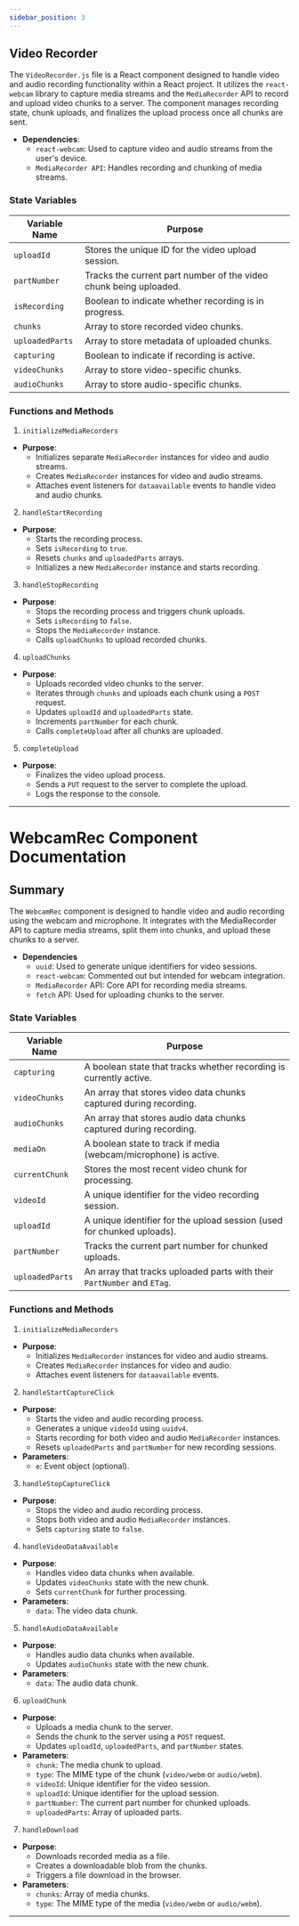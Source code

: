 ```yaml
---
sidebar_position: 3
---
```


## Video Recorder

The `VideoRecorder.js` file is a React component designed to handle video and audio recording functionality within a React project. It utilizes the `react-webcam` library to capture media streams and the `MediaRecorder` API to record and upload video chunks to a server. The component manages recording state, chunk uploads, and finalizes the upload process once all chunks are sent.

- **Dependencies**:
  - `react-webcam`: Used to capture video and audio streams from the user's device.
  - `MediaRecorder API`: Handles recording and chunking of media streams.

### State Variables
| Variable Name|Purpose|
|---|---|
|`uploadId`| Stores the unique ID for the video upload session.|
|`partNumber`| Tracks the current part number of the video chunk being uploaded.|
|`isRecording`| Boolean to indicate whether recording is in progress.|
|`chunks`| Array to store recorded video chunks.|
|`uploadedParts`| Array to store metadata of uploaded chunks.|
|`capturing`| Boolean to indicate if recording is active.|
|`videoChunks`| Array to store video-specific chunks.|
|`audioChunks`| Array to store audio-specific chunks.|

### Functions and Methods

1. `initializeMediaRecorders`
- **Purpose**: 
  - Initializes separate `MediaRecorder` instances for video and audio streams.
  - Creates `MediaRecorder` instances for video and audio streams.
  - Attaches event listeners for `dataavailable` events to handle video and audio chunks.

2. `handleStartRecording`
- **Purpose**: 
  - Starts the recording process.
  - Sets `isRecording` to `true`.
  - Resets `chunks` and `uploadedParts` arrays.
  - Initializes a new `MediaRecorder` instance and starts recording.

3. `handleStopRecording`
- **Purpose**: 
  - Stops the recording process and triggers chunk uploads.
  - Sets `isRecording` to `false`.
  - Stops the `MediaRecorder` instance.
  - Calls `uploadChunks` to upload recorded chunks.

4. `uploadChunks`
- **Purpose**:
  - Uploads recorded video chunks to the server.
  - Iterates through `chunks` and uploads each chunk using a `POST` request.
  - Updates `uploadId` and `uploadedParts` state.
  - Increments `partNumber` for each chunk.
  - Calls `completeUpload` after all chunks are uploaded.

5. `completeUpload`
- **Purpose**: 
  - Finalizes the video upload process.
  - Sends a `PUT` request to the server to complete the upload.
  - Logs the response to the console.

---

# WebcamRec Component Documentation

## Summary
The `WebcamRec` component is designed to handle video and audio recording using the webcam and microphone. It integrates with the MediaRecorder API to capture media streams, split them into chunks, and upload these chunks to a server.

- **Dependencies**
  - `uuid`: Used to generate unique identifiers for video sessions.
  - `react-webcam`: Commented out but intended for webcam integration.
  - `MediaRecorder` API: Core API for recording media streams.
  - `fetch` API: Used for uploading chunks to the server.

### State Variables
| Variable Name|Purpose|
|---|---|
|`capturing`| A boolean state that tracks whether recording is currently active.|
|`videoChunks`| An array that stores video data chunks captured during recording.|
|`audioChunks`| An array that stores audio data chunks captured during recording.|
|`mediaOn`| A boolean state to track if media (webcam/microphone) is active.|
|`currentChunk`| Stores the most recent video chunk for processing.|
|`videoId`| A unique identifier for the video recording session.|
|`uploadId`| A unique identifier for the upload session (used for chunked uploads).|
|`partNumber`| Tracks the current part number for chunked uploads.|
|`uploadedParts`| An array that tracks uploaded parts with their `PartNumber` and `ETag`.|

### Functions and Methods

1. `initializeMediaRecorders`
- **Purpose**:
  - Initializes `MediaRecorder` instances for video and audio streams.
  - Creates `MediaRecorder` instances for video and audio.
  - Attaches event listeners for `dataavailable` events.

2. `handleStartCaptureClick`
- **Purpose**:
  - Starts the video and audio recording process.
  - Generates a unique `videoId` using `uuidv4`.
  - Starts recording for both video and audio `MediaRecorder` instances.
  - Resets `uploadedParts` and `partNumber` for new recording sessions.
- **Parameters**:
  - `e`: Event object (optional).
  
3. `handleStopCaptureClick`
- **Purpose**: 
  - Stops the video and audio recording process.
  - Stops both video and audio `MediaRecorder` instances.
  - Sets `capturing` state to `false`.

4. `handleVideoDataAvailable`
- **Purpose**: 
  - Handles video data chunks when available.
  - Updates `videoChunks` state with the new chunk.
  - Sets `currentChunk` for further processing.
- **Parameters**:
  - `data`: The video data chunk.

5. `handleAudioDataAvailable`
- **Purpose**:
  - Handles audio data chunks when available.
  - Updates `audioChunks` state with the new chunk.
- **Parameters**:
  - `data`: The audio data chunk.

6. `uploadChunk`
- **Purpose**:
  - Uploads a media chunk to the server.
  - Sends the chunk to the server using a `POST` request.
  - Updates `uploadId`, `uploadedParts`, and `partNumber` states.
- **Parameters**:
  - `chunk`: The media chunk to upload.
  - `type`: The MIME type of the chunk (`video/webm` or `audio/webm`).
  - `videoId`: Unique identifier for the video session.
  - `uploadId`: Unique identifier for the upload session.
  - `partNumber`: The current part number for chunked uploads.
  - `uploadedParts`: Array of uploaded parts.

7. `handleDownload`
- **Purpose**:
  - Downloads recorded media as a file.
  - Creates a downloadable blob from the chunks.
  - Triggers a file download in the browser.
- **Parameters**:
  - `chunks`: Array of media chunks.
  - `type`: The MIME type of the media (`video/webm` or `audio/webm`).

---
